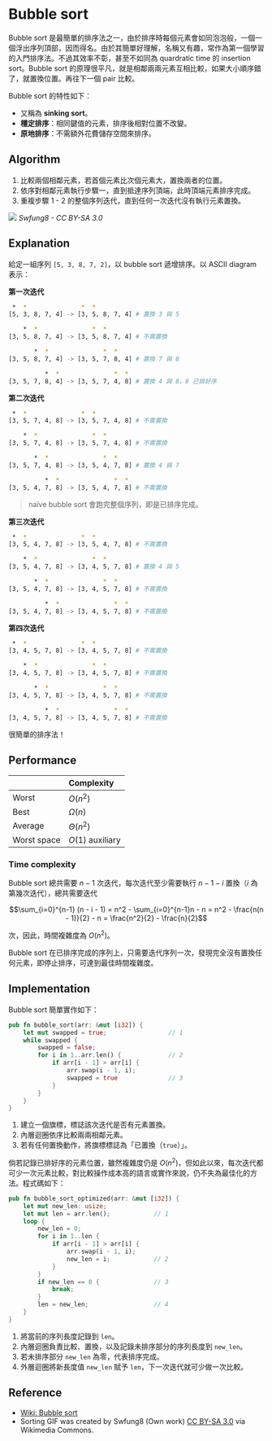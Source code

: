 # Bubble sort

Bubble sort 是最簡單的排序法之一，由於排序時每個元素會如同泡泡般，一個一個浮出序列頂部，因而得名。由於其簡單好理解，名稱又有趣，常作為第一個學習的入門排序法。不過其效率不彰，甚至不如同為 quardratic time 的 insertion sort。Bubble sort 的原理很平凡，就是相鄰兩兩元素互相比較，如果大小順序錯了，就置換位置。再往下一個 pair 比較。

Bubble sort 的特性如下：

- 又稱為 **sinking sort**。
- **穩定排序**：相同鍵值的元素，排序後相對位置不改變。
- **原地排序**：不需額外花費儲存空間來排序。

## Algorithm

1. 比較兩個相鄰元素，若首個元素比次個元素大，置換兩者的位置。
2. 依序對相鄰元素執行步驟一，直到抵達序列頂端，此時頂端元素排序完成。
3. 重複步驟 1 - 2 的整個序列迭代，直到任何一次迭代沒有執行元素置換。

![](https://upload.wikimedia.org/wikipedia/commons/c/c8/Bubble-sort-example-300px.gif)
_Swfung8 - CC BY-SA 3.0_

## Explanation

給定一組序列 `[5, 3, 8, 7, 2]`，以 bubble sort 遞增排序。以 ASCII diagram 表示：

**第一次迭代**

```bash
 *  *               *  *
[5, 3, 8, 7, 4] -> [3, 5, 8, 7, 4] # 置換 3 與 5

    *  *               *  *
[3, 5, 8, 7, 4] -> [3, 5, 8, 7, 4] # 不需置換

       *  *               *  *
[3, 5, 8, 7, 4] -> [3, 5, 7, 8, 4] # 置換 7 與 8

          *  *               *  *
[3, 5, 7, 8, 4] -> [3, 5, 7, 4, 8] # 置換 4 與 8，8 已排好序
```

**第二次迭代**

```bash
 *  *               *  *
[3, 5, 7, 4, 8] -> [3, 5, 7, 4, 8] # 不需置換

    *  *               *  *
[3, 5, 7, 4, 8] -> [3, 5, 7, 4, 8] # 不需置換

       *  *               *  *
[3, 5, 7, 4, 8] -> [3, 5, 4, 7, 8] # 置換 4 與 7

          *  *               *  *
[3, 5, 4, 7, 8] -> [3, 5, 4, 7, 8] # 不需置換
```
> naïve bubble sort 會跑完整個序列，即是已排序完成。

**第三次迭代**

```bash
 *  *               *  *
[3, 5, 4, 7, 8] -> [3, 5, 4, 7, 8] # 不需置換

    *  *               *  *
[3, 5, 4, 7, 8] -> [3, 4, 5, 7, 8] # 置換 4 與 5

       *  *               *  *
[3, 5, 4, 7, 8] -> [3, 4, 5, 7, 8] # 不需置換

          *  *               *  *
[3, 5, 4, 7, 8] -> [3, 4, 5, 7, 8] # 不需置換
```

**第四次迭代**

```bash
 *  *               *  *
[3, 4, 5, 7, 8] -> [3, 4, 5, 7, 8] # 不需置換

    *  *               *  *
[3, 4, 5, 7, 8] -> [3, 4, 5, 7, 8] # 不需置換

       *  *               *  *
[3, 4, 5, 7, 8] -> [3, 4, 5, 7, 8] # 不需置換

          *  *               *  *
[3, 4, 5, 7, 8] -> [3, 4, 5, 7, 8] # 不需置換
```

很簡單的排序法！

## Performance

|              | Complexity       |
| :----------- | :--------------- |
| Worst        | $O(n^2)$         |
| Best         | $\Omega(n)$      |
| Average      | $\Theta(n^2)$    |
| Worst space  | $O(1)$ auxiliary |

### Time complexity

Bubble sort 總共需要 $n - 1$ 次迭代，每次迭代至少需要執行 $n - 1 - i$ 置換（$i$ 為第幾次迭代），總共需要迭代

$$\sum_{i=0}^{n-1} (n - i - 1) = n^2 - \sum_{i=0}^{n-1}n - n = n^2 - \frac{n(n - 1)}{2} - n = \frac{n^2}{2} - \frac{n}{2}$$

次，因此，時間複雜度為 $O(n^2)$。

Bubble sort 在已排序完成的序列上，只需要迭代序列一次，發現完全沒有置換任何元素，即停止排序，可達到最佳時間複雜度。

## Implementation

Bubble sort 簡單實作如下：

```rust
pub fn bubble_sort(arr: &mut [i32]) {
    let mut swapped = true;                 // 1
    while swapped {
        swapped = false;
        for i in 1..arr.len() {             // 2
            if arr[i - 1] > arr[i] {
                arr.swap(i - 1, i);
                swapped = true              // 3
            }
        }
    }
}
```

1. 建立一個旗標，標誌該次迭代是否有元素置換。
2. 內層迴圈依序比較兩兩相鄰元素。
3. 若有任何置換動作，將旗標標誌為「已置換（`true`）」。

倘若記錄已排好序的元素位置，雖然複雜度仍是 $O(n^2)$，但如此以來，每次迭代都可少一次元素比較，對比較操作成本高的語言或實作來說，仍不失為最佳化的方法。程式碼如下：

```rust
pub fn bubble_sort_optimized(arr: &mut [i32]) {
    let mut new_len: usize;
    let mut len = arr.len();            // 1
    loop {
        new_len = 0;
        for i in 1..len {
            if arr[i - 1] > arr[i] {
                arr.swap(i - 1, i);
                new_len = i;            // 2
            }
        }
        if new_len == 0 {               // 3
            break;
        }
        len = new_len;                  // 4
    }
}
```

1. 將當前的序列長度記錄到 `len`。
2. 內層迴圈負責比較、置換，以及記錄未排序部分的序列長度到 `new_len`。
3. 若未排序部分 `new_len` 為零，代表排序完成。
4. 外層迴圈將新長度值 `new_len` 賦予 `len`，下一次迭代就可少做一次比較。

## Reference

- [Wiki: Bubble sort](https://en.wikipedia.org/wiki/Bubble_sort)
- Sorting GIF was created by Swfung8 (Own work) [CC BY-SA 3.0](https://creativecommons.org/licenses/by-sa/3.0) via Wikimedia Commons.
